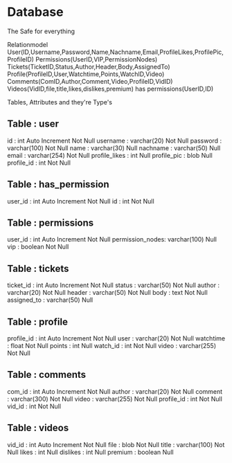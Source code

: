 # Database
The Safe for everything

Relationmodel
User(ID,Username,Password,Name,Nachname,Email,ProfileLikes,ProfilePic,ProfileID)
Permissions(UserID,VIP,PermissionNodes)
Tickets(TicketID,Status,Author,Header,Body,AssignedTo)
Profile(ProfileID,User,Watchtime,Points,WatchID,Video)
Comments(ComID,Author,Comment,Video,ProfileID,VidID)
Videos(VidID,file,title,likes,dislikes,premium)
has permissions(UserID,ID)

Tables, Attributes and they're Type's

Table : user
--------------
id 				: int Auto Increment Not Null
username 		: varchar(20) Not Null
password 		: varchar(100) Not Null
name 			: varchar(30) Null
nachname 		: varchar(50) Null
email 			: varchar(254) Not Null
profile_likes 	: int Null
profile_pic 	: blob Null
profile_id 		: int Not Null


Table : has_permission
--------------
user_id			: int Auto Increment Not Null
id 				: int Not Null


Table : permissions
--------------
user_id			: int Auto Increment Not Null
permission_nodes: varchar(100) Null
vip				: boolean Not Null


Table : tickets
--------------
ticket_id 		: int Auto Increment Not Null
status 			: varchar(50) Not Null
author 			: varchar(20) Not Null
header			: varchar(50) Not Null
body 			: text Not Null
assigned_to		: varchar(50) Null


Table : profile
--------------
profile_id		: int Auto Increment Not Null
user 			: varchar(20) Not Null
watchtime		: float Not Null
points			: int Null
watch_id		: int Not Null
video			: varchar(255) Not Null


Table : comments
--------------
com_id 			: int Auto Increment Not Null
author 			: varchar(20) Not Null
comment			: varchar(300) Not Null
video 			: varchar(255) Not Null
profile_id		: int Not Null
vid_id			: int Not Null


Table : videos
--------------
vid_id			: int Auto Increment Not Null
file 			: blob Not Null
title			: varchar(100) Not Null
likes 			: int Null
dislikes 		: int Null
premium			: boolean Null 
